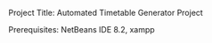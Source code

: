 Project Title: Automated Timetable Generator Project

Prerequisites:
        NetBeans IDE 8.2,
        xampp
 
